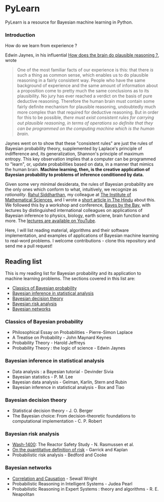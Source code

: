 PyLearn
=======

PyLearn is a resource for Bayesian machine learning in Python. 


### Introduction

How do we learn from experience ?   

Edwin Jaynes, in his influential [How does the brain do plausible reasoning ?](http://bayes.wustl.edu/etj/articles/brain.pdf), wrote

> One of the most familiar facts of our experience is this: that there *is* such a thing as common sense, which enables us to do plausible reasoning in a fairly consistent
way. People who have the same background of experience and the same amount
of information about a proposition come to pretty much the same conclusions as to
its plausibility. No jury has ever reached a verdict on the basis of pure deductive
reasoning. Therefore the human brain must contain some fairly deﬁnite mechanism
for plausible reasoning, undoubtedly much more complex than that required for
deductive reasoning. But in order for this to be possible, *there must exist consistent
rules for carrying out plausible reasoning, in terms of operations so deﬁnite that
they can be programmed on the computing machine which is the human brain*.

Jaynes went on to show that these "consistent rules" are just the rules of Bayesian probability theory, supplemented by Laplace's principle of indifference and, its generalization, Shannon's principle of maximum entropy. This key observation implies that a computer can be programmed to "learn", or, update probabilities based on data, in a manner that mimics the human brain. **Machine learning, then, is the creative application of Bayesian probability to problems of inference conditioned by data.** 

Given some very minimal desiderata, the rules of Bayesian probability are the only ones which conform to what, intuitively, we recognize as *rationality*.  [Rahul Siddharthan](https://www.imsc.res.in/~rsidd), my colleague at [The Institute of Mathematical Sciences](https://www.imsc.res.in), and I wrote a [short article in The Hindu](http://www.thehindu.com/sci-tech/science/article2747042.ece) about this. We followed this by a workshop and conference, [Bayes by the Bay](http://imsc50.imsc.res.in/article/bayes), with lectures by distinguished international colleagues on applications of Bayesian inference to physics, biology, earth sciene, brain function and more. The [lectures are available on YouTube](https://www.youtube.com/playlist?list=PLhkiT_RYTEU2dnkJVZ8Tvr9QQx6xVuL30).

Here, I will list reading material, algorithms and their software implementation, and examples of applications of Bayesian machine learning to real-word problems. I welcome contributions - clone this repository and send me a pull request!

## Reading list

This is my reading list for Bayesian probability and its application to machine learning problems. The sections covered in this list are:

- [Classics of Bayesian probability](#classics)
- [Bayesian inference in statistical analysis]()
- [Bayesian decision theory]()
- [Bayesian risk analysis]()
- [Bayesian networks]()

### Classics of Bayesian probability
- Philosophical Essay on Probabilities - Pierre-Simon Laplace
- A Treatise on Probability - John Maynard Keynes
- Probability Theory - Harold Jeffreys
- Probability Theory : the logic of science - Edwin Jaynes

### Bayesian inference in statistical analysis
- Data analysis : a Bayesian tutorial - Devinder Sivia
- Bayesian statistics - P. M. Lee
- Bayesian data analysis - Gelman, Karlin, Stern and Rubin  
- Bayesian inference in statistical analysis - Box and Tiao


### Bayesian decision theory
- Statistical decision theory - J. O. Berger
- The Bayesian choice: From decision-theoretic foundations to computational implementation - C. P. Robert

### Bayesian risk analysis
- [Wash-1400](https://en.wikipedia.org/wiki/WASH-1400): The Reactor Safety Study - N. Rasmussen et al.
- [On the quantitative definition of risk](http://onlinelibrary.wiley.com/doi/10.1111/j.1539-6924.1981.tb01350.x/abstract;jsessionid=825CCFCF2B25EA36D722BB7B6E8EF3CB.f01t02) -  Garrick and Kaplan
- Probabilistic risk analysis - Bedford and Cooke

### Bayesian networks
- [Correlation and Causation](http://www.ssc.wisc.edu/soc/class/soc952/Wright/Wright_Correlation%20and%20Causation.pdf) - Sewall Wright
- Probabilistic Reasoning in Intelligent Systems - Judea Pearl
- Probabilistic Reasoning in Expert Systems : theory and algorithms - R. E. Neapolitan
